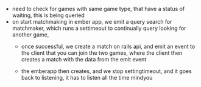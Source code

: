 - need to check for games with same game type, that have a status of waiting, this is being queried
- on start matchmaking in ember app, we emit a query search for matchmaker, which runs a settimeout to continually query looking for another game,
  - once successful, we create a match on rails api, and emit an event to the client that you can join the two games, where the client then creates a match with the data from the emit event

  - the emberapp then creates, and we stop settingtimeout, and it goes back to listening, it has to listen all the time mindyou